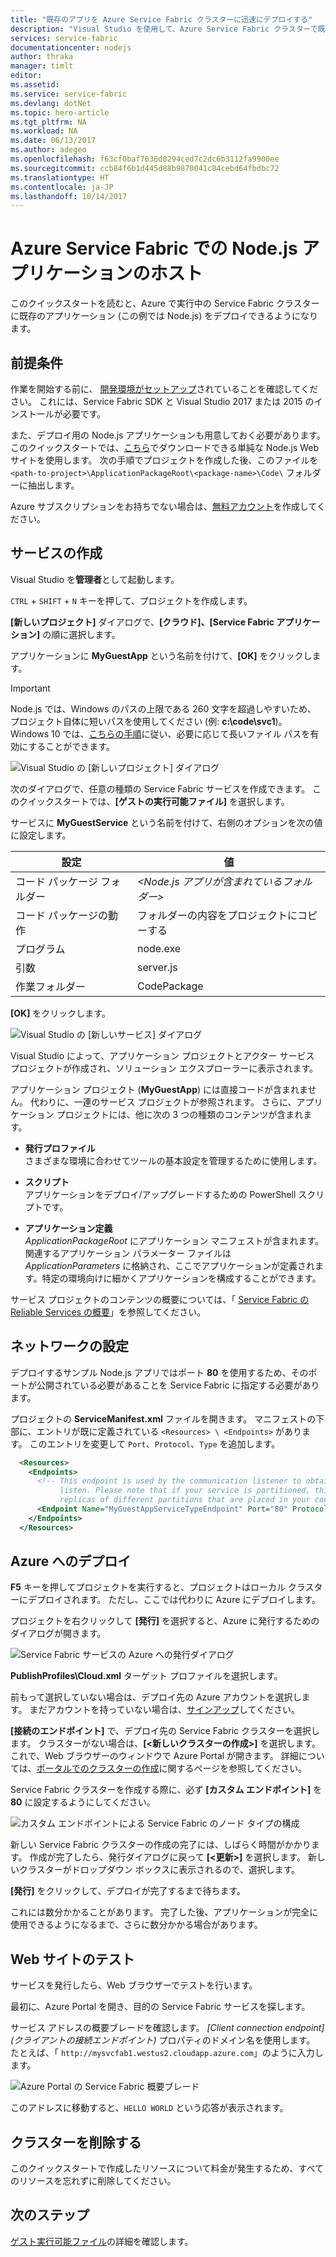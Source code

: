 ```yaml
---
title: "既存のアプリを Azure Service Fabric クラスターに迅速にデプロイする"
description: "Visual Studio を使用して、Azure Service Fabric クラスターで既存の Node.js アプリケーションをホストします。"
services: service-fabric
documentationcenter: nodejs
author: thraka
manager: timlt
editor: 
ms.assetid: 
ms.service: service-fabric
ms.devlang: dotNet
ms.topic: hero-article
ms.tgt_pltfrm: NA
ms.workload: NA
ms.date: 06/13/2017
ms.author: adegeo
ms.openlocfilehash: f63cf0baf7636d0294ced7c2dc6b3112fa9900ee
ms.sourcegitcommit: ccb84f6b1d445d88b9870041c84cebd64fbdbc72
ms.translationtype: HT
ms.contentlocale: ja-JP
ms.lasthandoff: 10/14/2017
---
```

# <a name="host-a-nodejs-application-on-azure-service-fabric"></a>Azure Service Fabric での Node.js アプリケーションのホスト

このクイックスタートを読むと、Azure で実行中の Service Fabric クラスターに既存のアプリケーション (この例では Node.js) をデプロイできるようになります。

## <a name="prerequisites"></a>前提条件

作業を開始する前に、 [開発環境がセットアップ](service-fabric-get-started.md)されていることを確認してください。 これには、Service Fabric SDK と Visual Studio 2017 または 2015 のインストールが必要です。

また、デプロイ用の Node.js アプリケーションも用意しておく必要があります。 このクイックスタートでは、[こちら][download-sample]でダウンロードできる単純な Node.js Web サイトを使用します。 次の手順でプロジェクトを作成した後、このファイルを `<path-to-project>\ApplicationPackageRoot\<package-name>\Code\` フォルダーに抽出します。

Azure サブスクリプションをお持ちでない場合は、[無料アカウント][create-account]を作成してください。

## <a name="create-the-service"></a>サービスの作成

Visual Studio を**管理者**として起動します。

`CTRL` + `SHIFT` + `N` キーを押して、プロジェクトを作成します。

**[新しいプロジェクト]** ダイアログで、**[クラウド]、[Service Fabric アプリケーション]** の順に選択します。

アプリケーションに **MyGuestApp** という名前を付けて、**[OK]** をクリックします。

>[!IMPORTANT]
>Node.js では、Windows のパスの上限である 260 文字を超過しやすいため、 プロジェクト自体に短いパスを使用してください (例: **c:\code\svc1**)。 Windows 10 では、[こちらの手順](https://stackoverflow.com/a/41687101/1664231)に従い、必要に応じて長いファイル パスを有効にすることができます。
   
![Visual Studio の [新しいプロジェクト] ダイアログ][new-project]

次のダイアログで、任意の種類の Service Fabric サービスを作成できます。 このクイックスタートでは、**[ゲストの実行可能ファイル]** を選択します。

サービスに **MyGuestService** という名前を付けて、右側のオプションを次の値に設定します。

| 設定                   | 値 |
| ------------------------- | ------ |
| コード パッケージ フォルダー       | _&lt;Node.js アプリが含まれているフォルダー&gt;_ |
| コード パッケージの動作     | フォルダーの内容をプロジェクトにコピーする |
| プログラム                   | node.exe |
| 引数                 | server.js |
| 作業フォルダー            | CodePackage |

**[OK]** をクリックします。

![Visual Studio の [新しいサービス] ダイアログ][new-service]

Visual Studio によって、アプリケーション プロジェクトとアクター サービス プロジェクトが作成され、ソリューション エクスプローラーに表示されます。

アプリケーション プロジェクト (**MyGuestApp**) には直接コードが含まれません。 代わりに、一連のサービス プロジェクトが参照されます。 さらに、アプリケーション プロジェクトには、他に次の 3 つの種類のコンテンツが含まれます。

* **発行プロファイル**  
さまざまな環境に合わせてツールの基本設定を管理するために使用します。

* **スクリプト**  
アプリケーションをデプロイ/アップグレードするための PowerShell スクリプトです。

* **アプリケーション定義**  
*ApplicationPackageRoot* にアプリケーション マニフェストが含まれます。 関連するアプリケーション パラメーター ファイルは *ApplicationParameters* に格納され、ここでアプリケーションが定義されます。特定の環境向けに細かくアプリケーションを構成することができます。
    
サービス プロジェクトのコンテンツの概要については、「 [Service Fabric の Reliable Services の概要](service-fabric-reliable-services-quick-start.md)」を参照してください。

## <a name="set-up-networking"></a>ネットワークの設定

デプロイするサンプル Node.js アプリではポート **80** を使用するため、そのポートが公開されている必要があることを Service Fabric に指定する必要があります。

プロジェクトの **ServiceManifest.xml** ファイルを開きます。 マニフェストの下部に、エントリが既に定義されている `<Resources> \ <Endpoints>` があります。 このエントリを変更して `Port`、`Protocol`、`Type` を追加します。 

```xml
  <Resources>
    <Endpoints>
      <!-- This endpoint is used by the communication listener to obtain the port on which to 
           listen. Please note that if your service is partitioned, this port is shared with 
           replicas of different partitions that are placed in your code. -->
      <Endpoint Name="MyGuestAppServiceTypeEndpoint" Port="80" Protocol="http" Type="Input" />
    </Endpoints>
  </Resources>
```

## <a name="deploy-to-azure"></a>Azure へのデプロイ

**F5** キーを押してプロジェクトを実行すると、プロジェクトはローカル クラスターにデプロイされます。 ただし、ここでは代わりに Azure にデプロイします。

プロジェクトを右クリックして **[発行]** を選択すると、Azure に発行するためのダイアログが開きます。

![Service Fabric サービスの Azure への発行ダイアログ][publish]

**PublishProfiles\Cloud.xml** ターゲット プロファイルを選択します。

前もって選択していない場合は、デプロイ先の Azure アカウントを選択します。 まだアカウントを持っていない場合は、[サインアップ][create-account]してください。

**[接続のエンドポイント]** で、デプロイ先の Service Fabric クラスターを選択します。 クラスターがない場合は、**[&lt;新しいクラスターの作成&gt;]** を選択します。これで、Web ブラウザーのウィンドウで Azure Portal が開きます。 詳細については、[ポータルでのクラスターの作成](service-fabric-cluster-creation-via-portal.md#create-cluster-in-the-azure-portal)に関するページを参照してください。 

Service Fabric クラスターを作成する際に、必ず **[カスタム エンドポイント]** を **80** に設定するようにしてください。

![カスタム エンドポイントによる Service Fabric のノード タイプの構成][custom-endpoint]

新しい Service Fabric クラスターの作成の完了には、しばらく時間がかかります。 作成が完了したら、発行ダイアログに戻って **[&lt;更新&gt;]** を選択します。 新しいクラスターがドロップダウン ボックスに表示されるので、選択します。

**[発行]** をクリックして、デプロイが完了するまで待ちます。

これには数分かかることがあります。 完了した後、アプリケーションが完全に使用できるようになるまで、さらに数分かかる場合があります。

## <a name="test-the-website"></a>Web サイトのテスト

サービスを発行したら、Web ブラウザーでテストを行います。 

最初に、Azure Portal を開き、目的の Service Fabric サービスを探します。

サービス アドレスの概要ブレードを確認します。 _[Client connection endpoint]\(クライアントの接続エンドポイント\)_ プロパティのドメイン名を使用します。 たとえば、「 `http://mysvcfab1.westus2.cloudapp.azure.com`」のように入力します。

![Azure Portal の Service Fabric 概要ブレード][overview]

このアドレスに移動すると、`HELLO WORLD` という応答が表示されます。

## <a name="delete-the-cluster"></a>クラスターを削除する

このクイックスタートで作成したリソースについて料金が発生するため、すべてのリソースを忘れずに削除してください。

## <a name="next-steps"></a>次のステップ
[ゲスト実行可能ファイル](service-fabric-deploy-existing-app.md)の詳細を確認します。

<!-- Image References -->

[new-project]: ./media/quickstart-guest-app/new-project.png
[new-service]: ./media/quickstart-guest-app/template.png
[solution-exp]: ./media/quickstart-guest-app/solution-explorer.png
[publish]: ./media/quickstart-guest-app/publish.png
[overview]: ./media/quickstart-guest-app/overview.png
[custom-endpoint]: ./media/quickstart-guest-app/custom-endpoint.png

[download-sample]: https://github.com/MicrosoftDocs/azure-cloud-services-files/raw/temp/service-fabric-node-website.zip
[create-account]: https://azure.microsoft.com/free/?WT.mc_id=A261C142F